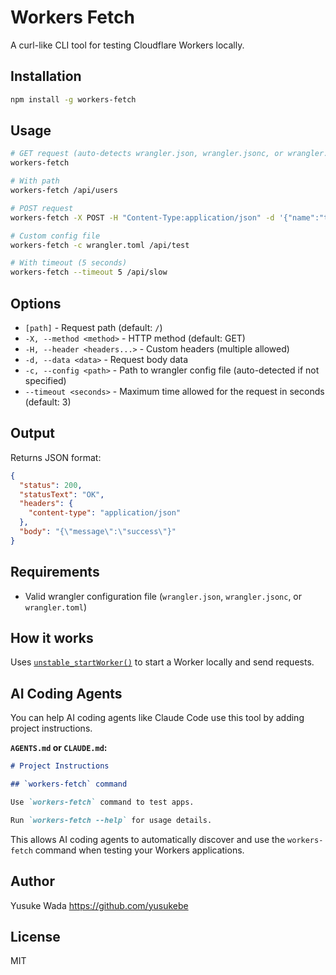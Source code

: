 # Workers Fetch

A curl-like CLI tool for testing Cloudflare Workers locally.

## Installation

```bash
npm install -g workers-fetch
```

## Usage

```bash
# GET request (auto-detects wrangler.json, wrangler.jsonc, or wrangler.toml)
workers-fetch

# With path
workers-fetch /api/users

# POST request
workers-fetch -X POST -H "Content-Type:application/json" -d '{"name":"test"}' /api/users

# Custom config file
workers-fetch -c wrangler.toml /api/test

# With timeout (5 seconds)
workers-fetch --timeout 5 /api/slow
```

## Options

- `[path]` - Request path (default: `/`)
- `-X, --method <method>` - HTTP method (default: GET)
- `-H, --header <headers...>` - Custom headers (multiple allowed)
- `-d, --data <data>` - Request body data
- `-c, --config <path>` - Path to wrangler config file (auto-detected if not specified)
- `--timeout <seconds>` - Maximum time allowed for the request in seconds (default: 3)

## Output

Returns JSON format:

```json
{
  "status": 200,
  "statusText": "OK",
  "headers": {
    "content-type": "application/json"
  },
  "body": "{\"message\":\"success\"}"
}
```

## Requirements

- Valid wrangler configuration file (`wrangler.json`, `wrangler.jsonc`, or `wrangler.toml`)

## How it works

Uses [`unstable_startWorker()`](https://developers.cloudflare.com/workers/testing/unstable_startworker/) to start a Worker locally and send requests.

## AI Coding Agents

You can help AI coding agents like Claude Code use this tool by adding project instructions.

**`AGENTS.md` or `CLAUDE.md`:**

```markdown
# Project Instructions

## `workers-fetch` command

Use `workers-fetch` command to test apps.

Run `workers-fetch --help` for usage details.
```

This allows AI coding agents to automatically discover and use the `workers-fetch` command when testing your Workers applications.

## Author

Yusuke Wada https://github.com/yusukebe

## License

MIT
